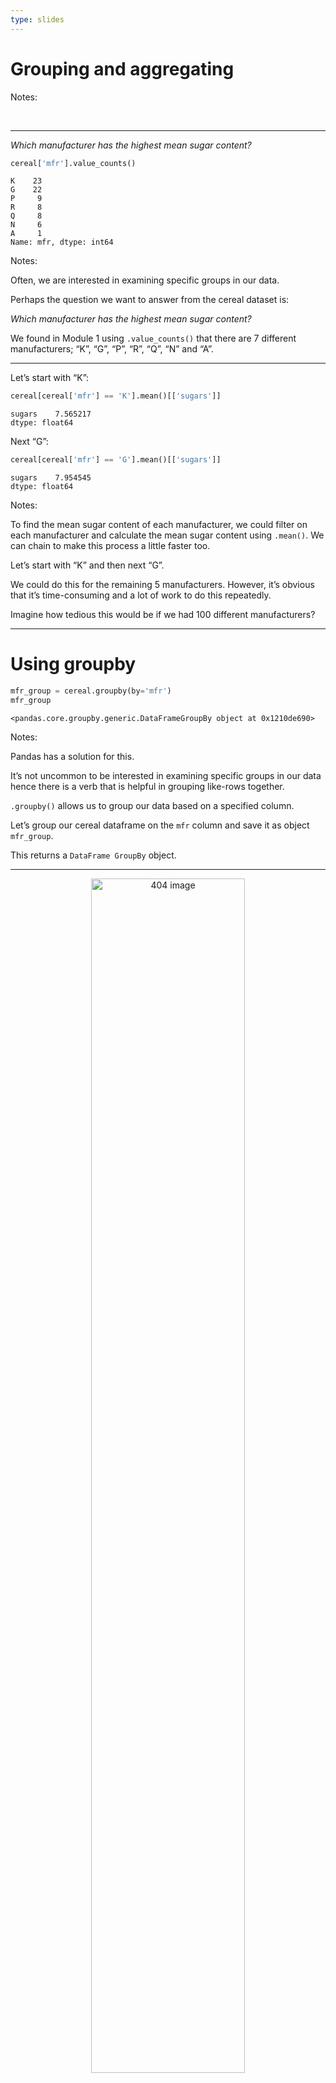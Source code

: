 ```yaml
---
type: slides
---
```


# Grouping and aggregating

Notes:

<br>

---

*_Which manufacturer has the highest mean sugar content?_*

``` python
cereal['mfr'].value_counts()
```

```out
K    23
G    22
P     9
R     8
Q     8
N     6
A     1
Name: mfr, dtype: int64
```

Notes:

Often, we are interested in examining specific groups in our data.

Perhaps the question we want to answer from the cereal dataset is:

*_Which manufacturer has the highest mean sugar content?_*

We found in Module 1 using `.value_counts()` that there are 7 different
manufacturers; “K”, “G”, “P”, “R”, “Q”, “N” and “A”.

---

Let’s start with “K”:

``` python
cereal[cereal['mfr'] == 'K'].mean()[['sugars']]
```

```out
sugars    7.565217
dtype: float64
```

Next “G”:

``` python
cereal[cereal['mfr'] == 'G'].mean()[['sugars']]
```

```out
sugars    7.954545
dtype: float64
```

Notes:

To find the mean sugar content of each manufacturer, we could filter on
each manufacturer and calculate the mean sugar content using `.mean()`.
We can chain to make this process a little faster too.

Let’s start with “K” and then next “G”.

We could do this for the remaining 5 manufacturers. However, it’s
obvious that it’s time-consuming and a lot of work to do this
repeatedly.

Imagine how tedious this would be if we had 100 different manufacturers?

---

# Using groupby

``` python
mfr_group = cereal.groupby(by='mfr')
mfr_group
```

```out
<pandas.core.groupby.generic.DataFrameGroupBy object at 0x1210de690>
```

Notes:

Pandas has a solution for this.

It’s not uncommon to be interested in examining specific groups in our
data hence there is a verb that is helpful in grouping like-rows
together.

`.groupby()` allows us to group our data based on a specified column.

Let’s group our cereal dataframe on the `mfr` column and save it as
object `mfr_group`.

This returns a `DataFrame GroupBy` object.

---

<center>

<img src='/module2/groupby.png'  alt="404 image" width = "70%" align="middle"/>

</center>

Notes:

For example if we only had 2 manufacturers, the output would be the look
like this.

What exactly is a groubpy object though?

---

``` python
mfr_group.groups
```

```out
{'A': Int64Index([43], dtype='int64'), 'G': Int64Index([5, 7, 11, 12, 13, 14, 18, 22, 31, 36, 40, 42, 47, 51, 59, 69, 70, 71, 72, 73, 75, 76], dtype='int64'), 'K': Int64Index([2, 3, 6, 16, 17, 19, 21, 24, 25, 26, 28, 38, 39, 46, 48, 49, 50, 53, 58, 60, 62, 66, 67], dtype='int64'), 'N': Int64Index([0, 20, 63, 64, 65, 68], dtype='int64'), 'P': Int64Index([9, 27, 29, 30, 32, 33, 34, 37, 52], dtype='int64'), 'Q': Int64Index([1, 10, 35, 41, 54, 55, 56, 57], dtype='int64'), 'R': Int64Index([4, 8, 15, 23, 44, 45, 61, 74], dtype='int64')}
```

Notes:

A `DataFrame GroupBy` object contains information about the groups of
the dataframe.

We can access it with the `.groups` attribute (noun).

Reading carefully, we can see there are 7 groups: `A`, `G`, `K`, `N`,
`P`, `Q` and `R`, and it lists the index labels (cereal names) in each
group.

---

``` python
mfr_group.groups['K']
```

```out
Int64Index([2, 3, 6, 16, 17, 19, 21, 24, 25, 26, 28, 38, 39, 46, 48, 49, 50, 53, 58, 60, 62, 66, 67], dtype='int64')
```

Notes:

We can obtain all the row index names of a group by specifying the group
name in square brackets after the `groups` method.

Take the group `K` as an example.

---

``` python
mfr_group.get_group('K')
```

```out
                         name mfr  type  calories  protein  fat  sodium  fiber  carbo  sugars  potass  vitamins  shelf  weight  cups     rating
2                    All-Bran   K  Cold        70        4    1     260    9.0    7.0       5     320        25      3     1.0  0.33  59.425505
3   All-Bran with Extra Fiber   K  Cold        50        4    0     140   14.0    8.0       0     330        25      3     1.0  0.50  93.704912
6                 Apple Jacks   K  Cold       110        2    0     125    1.0   11.0      14      30        25      2     1.0  1.00  33.174094
16                Corn Flakes   K  Cold       100        2    0     290    1.0   21.0       2      35        25      1     1.0  1.00  45.863324
..                        ...  ..   ...       ...      ...  ...     ...    ...    ...     ...     ...       ...    ...     ...   ...        ...
60             Raisin Squares   K  Cold        90        2    0       0    2.0   15.0       6     110        25      3     1.0  0.50  55.333142
62              Rice Krispies   K  Cold       110        2    0     290    0.0   22.0       3      35        25      1     1.0  1.00  40.560159
66                     Smacks   K  Cold       110        2    1      70    1.0    9.0      15      40        25      2     1.0  0.75  31.230054
67                  Special K   K  Cold       110        6    0     230    1.0   16.0       3      55        25      1     1.0  1.00  53.131324

[23 rows x 16 columns]
```

Notes:

We can get the full dataframe of the group `K` alone using the method
`.get_group()`.

---

``` python
cereal['mfr'].value_counts()
```

```out
K    23
G    22
P     9
R     8
Q     8
N     6
A     1
Name: mfr, dtype: int64
```

``` python
mfr_group.size()
```

```out
mfr
A     1
G    22
K    23
N     6
P     9
Q     8
R     8
dtype: int64
```

Notes:

Similarly to how we made frequency tables using `.value_counts()`, we
can now use `.size()` to obtain the amount of rows in each group:

---

## Summary Statistics with Groups

``` python
mfr_group.mean()
```

```out
       calories   protein       fat      sodium     fiber      carbo    sugars      potass   vitamins     shelf    weight      cups     rating
mfr                                                                                                                                           
A    100.000000  4.000000  1.000000    0.000000  0.000000  16.000000  3.000000   95.000000  25.000000  2.000000  1.000000  1.000000  54.850917
G    111.363636  2.318182  1.363636  200.454545  1.272727  14.727273  7.954545   85.227273  35.227273  2.136364  1.049091  0.875000  34.485852
K    108.695652  2.652174  0.608696  174.782609  2.739130  15.130435  7.565217  103.043478  34.782609  2.347826  1.077826  0.796087  44.038462
N     86.666667  2.833333  0.166667   37.500000  4.000000  16.000000  1.833333  121.000000   8.333333  1.666667  0.971667  0.778333  67.968567
P    108.888889  2.444444  0.888889  146.111111  2.777778  13.222222  8.777778  113.888889  25.000000  2.444444  1.064444  0.714444  41.705744
Q     95.000000  2.625000  1.750000   92.500000  1.337500  10.250000  5.500000   74.375000  12.500000  2.375000  0.875000  0.823750  42.915990
R    115.000000  2.500000  1.250000  198.125000  1.875000  17.625000  6.125000   89.500000  25.000000  2.000000  1.000000  0.871250  41.542997
```

Notes:

What now?

Grouping doesn’t answer our initial question of ***Which manufacturer
has the highest mean sugar content?***

Where do we go from here?

We need to calculate the mean sugar content in each manufacturing
group\!

using `.mean()` on our groupby object answers the initial question and
confirms that manufacturer “P” has the highest mean sugar content across
cereals.

See how convenient this was to do in comparison to our initial method?
Not only does this give us the result quicker, but it also gives us the
mean of each column of the dataframe.

Think of how many filtering and mean calculations would have to be done
if we were to do this using our initial method.

Of course, using groups is not limited to finding only the mean. We can
do the same thing for other statistics too like `.min()` and `.max()`.

---

## Aggregating dataframes

``` python
cereal.agg('mean')
```

```out
calories    106.883117
protein       2.545455
fat           1.012987
sodium      159.675325
               ...    
shelf         2.207792
weight        1.029610
cups          0.821039
rating       42.665705
Length: 13, dtype: float64
```

``` python
cereal.mean()
```

```out
calories    106.883117
protein       2.545455
fat           1.012987
sodium      159.675325
               ...    
shelf         2.207792
weight        1.029610
cups          0.821039
rating       42.665705
Length: 13, dtype: float64
```

Notes:

In situations where we want to collect multiple statistics together, we
can aggregate them in one step using a verb called `.agg()`.

`.agg()` can be used on its own using a single measurement, without
groupby.

Using `.agg()` with only a `mean` input is essentially the same thing as
calling the statistic `mean()` on the dataframe.

---

``` python
cereal.agg(['max', 'min', 'median'])
```

```out
                       name  mfr  type  calories  protein  fat  sodium  fiber  carbo  sugars  potass  vitamins  shelf  weight  cups     rating
max     Wheaties Honey Gold    R   Hot     160.0      6.0  5.0   320.0   14.0   23.0    15.0   330.0     100.0    3.0     1.5  1.50  93.704912
min               100% Bran    A  Cold      50.0      1.0  0.0     0.0    0.0    1.0     0.0     1.0       0.0    1.0     0.5  0.25  18.042851
median                  NaN  NaN   NaN     110.0      3.0  1.0   180.0    2.0   14.0     7.0    90.0      25.0    2.0     1.0  0.75  40.400208
```

Notes:

`.agg()` gets a chance to really shine when we want several specific
measures.

Let’s say we want the `max`, `min` and `median`. We specify them in
square brackets within our `.agg()` method.

It produces a convenient dataframe giving the value for each statistic,
for each column.

---

## Aggregating groupby objects

``` python
mfr_group.agg(['max', 'min', 'median'])
```

```out
    calories             protein            fat            sodium             fiber             carbo              sugars            potass            vitamins            shelf            weight               cups                  rating                      
         max  min median     max min median max min median    max  min median   max  min median   max   min median    max min median    max min median      max min median   max min median    max   min median   max   min median        max        min     median
mfr                                                                                                                                                                                                                                                                
A        100  100    100       4   4    4.0   1   1      1      0    0    0.0   0.0  0.0    0.0  16.0  16.0  16.00      3   3    3.0     95  95   95.0       25  25   25.0     2   2    2.0   1.00  1.00    1.0  1.00  1.00  1.000  54.850917  54.850917  54.850917
G        140  100    110       6   1    2.0   3   1      1    290  140  200.0   4.0  0.0    1.5  21.0  10.5  14.25     14   1    8.5    230  25   80.0      100  25   25.0     3   1    2.0   1.50  1.00    1.0  1.50  0.50  0.875  51.592193  19.823573  36.181877
K        160   50    110       6   1    3.0   3   0      0    320    0  170.0  14.0  0.0    1.0  22.0   7.0  15.00     15   0    7.0    330  20   60.0      100  25   25.0     3   1    3.0   1.50  1.00    1.0  1.00  0.33  0.750  93.704912  29.924285  40.560159
N        100   70     90       4   2    3.0   1   0      0    130    0    7.5  10.0  1.0    3.0  21.0   5.0  17.50      6   0    0.0    280   1  107.5       25   0    0.0     3   1    1.5   1.00  0.83    1.0  1.00  0.33  0.835  74.472949  59.363993  68.319429
P        120   90    110       3   1    3.0   3   0      1    210   45  160.0   6.0  0.0    3.0  17.0  11.0  13.00     15   3   10.0    260  25   90.0       25  25   25.0     3   1    3.0   1.33  1.00    1.0  1.33  0.25  0.670  53.371007  28.025765  40.917047
Q        120   50    100       5   1    2.5   5   0      2    220    0   75.0   2.7  0.0    1.5  14.0   1.0  12.00     12   0    6.0    135  15   72.5       25   0   12.5     3   1    2.5   1.00  0.50    1.0  1.00  0.50  0.875  63.005645  18.042851  47.419974
R        150   90    110       4   1    2.0   3   0      1    280   95  200.0   4.0  0.0    2.0  23.0  14.0  16.50     11   2    5.5    170   1   97.5       25  25   25.0     3   1    2.0   1.00  1.00    1.0  1.13  0.67  0.875  49.787445  34.139765  41.721976
```

Notes:

`.agg()` is particularly useful with groupby objects.

Let’s try it on our manufacturer `groupby` object named `mfr_group`.

This gives a value for each group and for each statistic we specified.

For example:

Look at the ‘150’ in the bottom row on the far left under `calories`.
The interpretation is that, for cases where the manufacturer is ‘R’, the
max number of calories is 150.

In a similar manner if the manufacturer is ‘P’ the minumum amount of
sodium, is 45.

---

## Extra Fancy Aggregation

``` python
mfr_group.agg({"calories":['max', 'min'],
               "rating":['sum'],  
               "sugars":['mean', 'median']})
```

```out
    calories            rating    sugars       
         max  min          sum      mean median
mfr                                            
A        100  100    54.850917  3.000000    3.0
G        140  100   758.688737  7.954545    8.5
K        160   50  1012.884634  7.565217    7.0
N        100   70   407.811403  1.833333    0.0
P        120   90   375.351697  8.777778   10.0
Q        120   50   343.327919  5.500000    6.0
R        150   90   332.343977  6.125000    5.5
```

Notes:

You might have noticed that when we used `.agg()`, we calculated the
same 3 statistics for every column in the dataframe but we can calculate
different statistics for different columns.

Let’s say we are concerned about the `max` and `min` calorie values, the
total `sum` of the ratings and the `mean` and `median` sugar content for
each manufacturing group.

We wrapped everything in curly brackets and we use a colon to separate
the column name from the statistics values. We need to put the
statistics within square brackets.

Now this is a bit easier to read.

---

# Let’s apply what we learned\!

Notes: <br>

